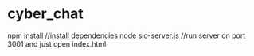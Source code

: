 # cyber_chat

<me learning node>

npm install //install dependencies
node sio-server.js //run server on port 3001 and just open index.html
